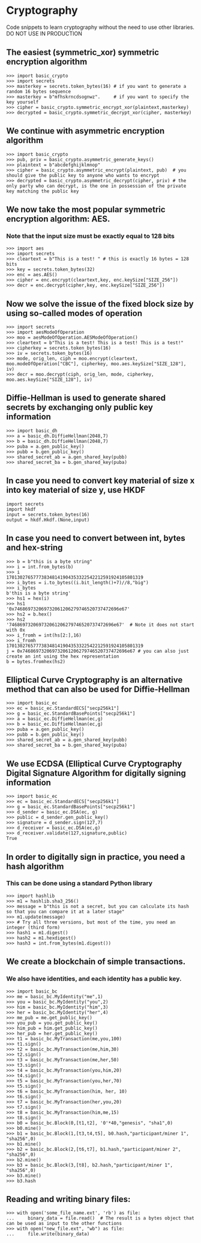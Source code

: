 # Cryptography
Code snippets to learn cryptography without the need to use other libraries. DO NOT USE IN PRODUCTION

## The easiest (symmetric_xor) symmetric encryption algorithm
```
>>> import basic_crypto
>>> import secrets
>>> masterkey = secrets.token_bytes(16) # if you want to generate a random 16 bytes sequence
>>> masterkey = b"mfhskrncdsognwz".     # if you want to specify the key yourself
>>> cipher = basic_crypto.symmetric_encrypt_xor(plaintext,masterkey)
>>> decrypted = basic_crypto.symmetric_decrypt_xor(cipher, masterkey)
```

## We continue with asymmetric encryption algorithm
```
>>> import basic_crypto
>>> pub, priv = basic_crypto.asymmetric_generate_keys()
>>> plaintext = b"abcdefghijklmnop"
>>> cipher = basic_crypto.asymmetric_encrypt(plaintext, pub)  # you should give the public key to anyone who wants to encrypt
>>> decrypted = basic_crypto.asymmetric_decrypt(cipher, priv) # the only party who can decrypt, is the one in possession of the private key matching the public key
```

## We now take the most popular symmetric encryption algorithm: AES. 
### Note that the input size must be exactly equal to 128 bits
```
>>> import aes
>>> import secrets
>>> cleartext = b"This is a test! " # this is exactly 16 bytes = 128 bits
>>> key = secrets.token_bytes(32)
>>> enc = aes.AES()
>>> cipher = enc.encrypt(cleartext,key, enc.keySize["SIZE_256"])
>>> decr = enc.decrypt(cipher,key, enc.keySize["SIZE_256"])
```

## Now we solve the issue of the fixed block size by using so-called modes of operation
```
>>> import secrets
>>> import aesModeOfOperation
>>> moo = aesModeOfOperation.AESModeOfOperation()
>>> cleartext = b"This is a test! This is a test! This is a test!"
>>> cipherkey = secrets.token_bytes(16)
>>> iv = secrets.token_bytes(16)
>>> mode, orig_len, ciph = moo.encrypt(cleartext, moo.modeOfOperation["CBC"], cipherkey, moo.aes.keySize["SIZE_128"], iv)
>>> decr = moo.decrypt(ciph, orig_len, mode, cipherkey, moo.aes.keySize["SIZE_128"], iv)
```

## Diffie-Hellman is used to generate shared secrets by exchanging only public key information
```
>>> import basic_dh
>>> a = basic_dh.DiffieHellman(2048,7)
>>> b = basic_dh.DiffieHellman(2048,7)
>>> puba = a.gen_public_key()
>>> pubb = b.gen_public_key()
>>> shared_secret_ab = a.gen_shared_key(pubb)
>>> shared_secret_ba = b.gen_shared_key(puba)
```

## In case you need to convert key material of size x into key material of size y, use HKDF
```
import secrets
import hkdf
input = secrets.token_bytes(16)
output = hkdf.Hkdf.(None,input)
```

## In case you need to convert between int, bytes and hex-string
```
>>> b = b"this is a byte string"
>>> i = int.from_bytes(b)
>>> i
170130276577738348141904353322542212591924105801319
>>> i_bytes = i.to_bytes((i.bit_length()+7)//8,"big")
>>> i_bytes
b'this is a byte string'
>>> hs1 = hex(i)
>>> hs1
'0x746869732069732061206279746520737472696e67'
>>> hs2 = b.hex()
>>> hs2
'746869732069732061206279746520737472696e67'  # Note it does not start with 0x
>>> i_fromh = int(hs[2:],16)
>>> i_fromh
170130276577738348141904353322542212591924105801319
j = 0x746869732069732061206279746520737472696e67 # you can also just create an int using the hex representation
b = bytes.fromhex(hs2)
```

## Elliptical Curve Cryptography is an alternative method that can also be used for Diffie-Hellman
```
>>> import basic_ec
>>> ec = basic_ec.StandardECS["secp256k1"]
>>> g = basic_ec.StandardBasePoints["secp256k1"]
>>> a = basic_ec.DiffieHellman(ec,g)
>>> b = basic_ec.DiffieHellman(ec,g)
>>> puba = a.gen_public_key()
>>> pubb = b.gen_public_key()
>>> shared_secret_ab = a.gen_shared_key(pubb)
>>> shared_secret_ba = b.gen_shared_key(puba)
```

## We use ECDSA (Elliptical Curve Cryptography Digital Signature Algorithm for digitally signing information
```
>>> import basic_ec
>>> ec = basic_ec.StandardECS["secp256k1"]
>>> g = basic_ec.StandardBasePoints["secp256k1"]
>>> d_sender = basic_ec.DSA(ec, g)
>>> public = d_sender.gen_public_key()
>>> signature = d_sender.sign(127,7)
>>> d_receiver = basic_ec.DSA(ec,g)
>>> d_receiver.validate(127,signature,public)
True
```

## In order to digitally sign in practice, you need a hash algorithm
### This can be done using a standard Python library
```
>>> import hashlib
>>> m1 = hashlib.sha3_256()
>>> message = b"this is not a secret, but you can calculate its hash so that you can compare it at a later stage"
>>> m1.update(message)
>>> # Try all three versions, but most of the time, you need an integer (third form)
>>> hash1 = m1.digest()
>>> hash2 = m1.hexdigest()
>>> hash3 = int.from_bytes(m1.digest())
```

## We create a blockchain of simple transactions.
### We also have identities, and each identity has a public key.
```
>>> import basic_bc
>>> me = basic_bc.MyIdentity("me",1)
>>> you = basic_bc.MyIdentity("you",2)
>>> him = basic_bc.MyIdentity("him",3)
>>> her = basic_bc.MyIdentity("her",4)
>>> me_pub = me.get_public_key()
>>> you_pub = you.get_public_key()
>>> him_pub = him.get_public_key()
>>> her_pub = her.get_public_key()
>>> t1 = basic_bc.MyTransaction(me,you,100)
>>> t1.sign()
>>> t2 = basic_bc.MyTransaction(me,him,30)
>>> t2.sign()
>>> t3 = basic_bc.MyTransaction(me,her,50)
>>> t3.sign()
>>> t4 = basic_bc.MyTransaction(you,him,20)
>>> t4.sign()
>>> t5 = basic_bc.MyTransaction(you,her,70)
>>> t5.sign()
>>> t6 = basic_bc.MyTransaction(him, her, 10)
>>> t6.sign()
>>> t7 = basic_bc.MyTransaction(her,you,20)
>>> t7.sign()
>>> t8 = basic_bc.MyTransaction(him,me,15)
>>> t8.sign()
>>> b0 = basic_bc.Block(0,[t1,t2], '0'*40,"genesis", "sha1",0)
>>> b0.mine()
>>> b1 = basic_bc.Block(1,[t3,t4,t5], b0.hash,"participant/miner 1", "sha256",0)
>>> b1.mine()
>>> b2 = basic_bc.Block(2,[t6,t7], b1.hash,"participant/miner 2", "sha256",0)
>>> b2.mine()
>>> b3 = basic_bc.Block(3,[t8], b2.hash,"participant/miner 1", "sha256",0)
>>> b3.mine()
>>> b3.hash
```
## Reading and writing binary files:
```
>>> with open('some_file_name.ext', 'rb') as file:
...     binary_data = file.read()  # The result is a bytes object that can be used as input to the other functions
>>> with open("new_file.ext", "wb") as file:
...     file.write(binary_data)
```
